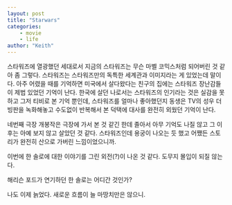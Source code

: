 ```yaml
---
layout: post
title: "Starwars"
categories:
    - movie
    - life
author: "Keith"
---
```


스타워즈에 열광했던 세대로서 지금의 스타워즈는 무슨 마벨 코믹스처럼 되어버린 것 같아 좀 그렇다. 스타워즈는 스타워즈만의 독특한 세계관과 이미지라는 게 있었는데 말이다. 아주 어렸을 때를 기억하면 미국에서 살다왔다는 친구의 집에는 스타워즈 장난감들이 제법 있었던 기억이 난다. 한국에 살던 나로서는 스타워즈의 인기라는 것은 실감을 못하고 그저 티비로 본 기억 뿐인데, 스타워즈를 얼마나 좋아했던지 동생은 TV의 성우 더빙판을 녹화해놓고 수도없이 반복해서 본 덕택에 대사를 완전히 외웠던 기억이 난다. 

네번째 극장 개봉작은 극장에 가서 본 것 같긴 한데 졸아서 아무 기억도 나질 않고 그 이후는 아예 보지 않고 살았던 것 같다. 스타워즈인데 용궁이 나오는 듯 했고 어쨌든 스토리가 완전히 산으로 가버린 느낌이었으니까.

이번에 한 솔로에 대한 이야기를 그린 외전(?)이 나온 것 같다. 도무지 몰입이 되질 않는다. 

해리슨 포드가 연기하던 한 솔로는 어디간 것인가?

나도 이제 늙었다. 새로운 흐름이 늘 마땅치만은 않으니.